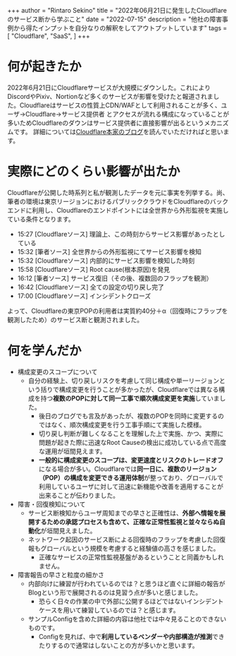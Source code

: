 +++
author = "Rintaro Sekino"
title = "2022年06月21日に発生したCloudflareのサービス断から学ぶこと"
date = "2022-07-15"
description = "他社の障害事例から得たインプットを自分なりの解釈をしてアウトプットしています"
tags = [
    "Cloudflare",
    "SaaS",
]
+++
# 何が起きたか
2022年6月21日にCloudflareサービスが大規模にダウンした。これによりDiscordやPixiv、Nortionなど多くのサービスが影響を受けたと報道されました。Cloudflareはサービスの性質上CDN/WAFとして利用されることが多く、ユーザ→Cloudflare→サービス提供者 とアクセスが流れる構成になっていることが多いためCloudflareのダウンはサービス提供者に直接影響が出るというメカニズムです。
詳細については[Cloudflare本家のブログ](https://blog.cloudflare.com/cloudflare-outage-on-june-21-2022/)を読んでいただければと思います。

# 実際にどのくらい影響が出たか
Cloudflareが公開した時系列と私が観測したデータを元に事実を列挙する。尚、筆者の環境は東京リージョンにおけるパブリッククラウドをCloudflareのバックエンドに利用し、Cloudflareのエンドポイントには全世界から外形監視を実施している条件となります。

- 15:27 [Cloudflareソース] 理論上、この時刻からサービス影響があったとしている
- 15:32 [筆者ソース] 全世界からの外形監視にてサービス影響を検知
- 15:32 [Cloudflareソース] 内部的にサービス影響を検知した時刻
- 15:58 [Cloudflareソース] Root cause(根本原因)を発見
- 16:12 [筆者ソース] サービス復旧（その後、複数回のフラップを観測）
- 16:42 [Cloudflareソース] 全ての設定の切り戻し完了
- 17:00 [Cloudflareソース] インシデントクローズ

よって、Cloudflareの東京POPの利用者は実質約40分＋α（回復時にフラップを観測したため）のサービス断と観測されました。

# 何を学んだか

- 構成変更のスコープについて
  - 自分の経験上、切り戻しリスクを考慮して同じ構成や単一リージョンという括りで構成変更を行うことが多かったが、Cloudflareでは異なる構成を持つ**複数のPOPに対して同一工事で順次構成変更を実施**していました。
    - 後日のブログでも言及があったが、複数のPOPを同時に変更するのではなく、順次構成変更を行う工事手順にて実施した模様。
    - 切り戻し判断が難しくなることを理解した上で実施、かつ、実際に問題が起きた際に迅速なRoot Causeの検出に成功している点で高度な運用が垣間見えます。
    - **一般的に構成変更のスコープは、変更速度とリスクのトレードオフ**になる場合が多い。Cloudflareでは**同一日に、複数のリージョン（POP）の構成を変更できる運用体制**が整っており、グローバルで利用しているユーザに対して迅速に新機能や改善を適用することが出来ることが伝わりました。
- 障害・回復検知について
  - サービス断検知からユーザ周知までの早さと正確性は、**外部へ情報を展開するための承認プロセスも含めて、正確な正常性監視と並々ならぬ自動化**が垣間見えました。
  - ネットワーク起因のサービス断による回復時のフラップを考慮した回復報もグローバルという規模を考慮すると経験値の高さを感じました。
    - 正確なサービスの正常性監視基盤があるということと同義かもしれません。
- 障害報告の早さと粒度の細かさ
  - 内部向けに練習が行われているのでは？と思うほど直ぐに詳細の報告がBlogという形で展開されるのは見習う点が多いと感じました。
    - 恐らく日々の作業の中で外部に公開するほどではないインシデントケースを用いて練習しているのでは？と感じます。
  - サンプルConfigを含めた詳細の内容は他社では中々見ることのできないものです。
    - Configを見れば、中で**利用しているベンダーや内部構造が推測**できたりするので通常はしないことの方が多いかと思います。

